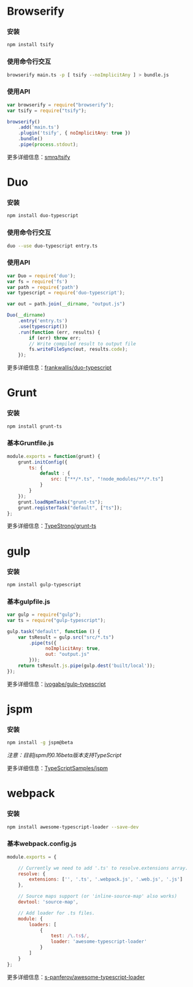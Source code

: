 # Browserify

### 安装

```sh
npm install tsify
```

### 使用命令行交互

```sh
browserify main.ts -p [ tsify --noImplicitAny ] > bundle.js
```

### 使用API

```js
var browserify = require("browserify");
var tsify = require("tsify");

browserify()
    .add('main.ts')
    .plugin('tsify', { noImplicitAny: true })
    .bundle()
    .pipe(process.stdout);
```

更多详细信息：[smrq/tsify](https://github.com/smrq/tsify)

# Duo

### 安装

```sh
npm install duo-typescript
```

### 使用命令行交互

```sh
duo --use duo-typescript entry.ts
```

### 使用API

```js
var Duo = require('duo');
var fs = require('fs')
var path = require('path')
var typescript = require('duo-typescript');

var out = path.join(__dirname, "output.js")

Duo(__dirname)
    .entry('entry.ts')
    .use(typescript())
    .run(function (err, results) {
        if (err) throw err;
        // Write compiled result to output file
        fs.writeFileSync(out, results.code);
    });
```

更多详细信息：[frankwallis/duo-typescript](https://github.com/frankwallis/duo-typescript)

# Grunt

### 安装

```sh
npm install grunt-ts
```

### 基本Gruntfile.js

````js
module.exports = function(grunt) {
    grunt.initConfig({
        ts: {
            default : {
                src: ["**/*.ts", "!node_modules/**/*.ts"]
            }
        }
    });
    grunt.loadNpmTasks("grunt-ts");
    grunt.registerTask("default", ["ts"]);
};
````

更多详细信息：[TypeStrong/grunt-ts](https://github.com/TypeStrong/grunt-ts)

# gulp

### 安装

```sh
npm install gulp-typescript
```

### 基本gulpfile.js

```js
var gulp = require("gulp");
var ts = require("gulp-typescript");

gulp.task("default", function () {
    var tsResult = gulp.src("src/*.ts")
        .pipe(ts({
              noImplicitAny: true,
              out: "output.js"
        }));
    return tsResult.js.pipe(gulp.dest('built/local'));
});
```

更多详细信息：[ivogabe/gulp-typescript](https://github.com/ivogabe/gulp-typescript)

# jspm

### 安装

```sh
npm install -g jspm@beta
```

_注意：目前jspm的0.16beta版本支持TypeScript_

更多详细信息：[TypeScriptSamples/jspm](https://github.com/Microsoft/TypeScriptSamples/tree/jspm/jspm)

# webpack

### 安装

```sh
npm install awesome-typescript-loader --save-dev
```

### 基本webpack.config.js

```js
module.exports = {

    // Currently we need to add '.ts' to resolve.extensions array.
    resolve: {
        extensions: ['', '.ts', '.webpack.js', '.web.js', '.js']
    },

    // Source maps support (or 'inline-source-map' also works)
    devtool: 'source-map',

    // Add loader for .ts files.
    module: {
        loaders: [
            {
                test: /\.ts$/,
                loader: 'awesome-typescript-loader'
            }
        ]
    }
};
```

更多详细信息：[s-panferov/awesome-typescript-loader](https://github.com/s-panferov/awesome-typescript-loader)